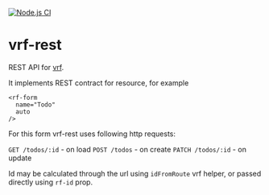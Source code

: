 [![Node.js CI](https://github.com/dimailn/vrf-rest/actions/workflows/node.js.yml/badge.svg)](https://github.com/dimailn/vrf-rest/actions/workflows/node.js.yml)


# vrf-rest

REST API for [vrf](https://github.com/dimailn/vrf).

It implements REST contract for resource, for example

```vue
<rf-form
  name="Todo"
  auto 
/>
```

For this form vrf-rest uses following http requests:

```GET /todos/:id``` - on load
```POST /todos``` - on create
```PATCH /todos/:id``` - on update


Id may be calculated through the url using ```idFromRoute``` vrf helper, or passed directly using ```rf-id``` prop.
